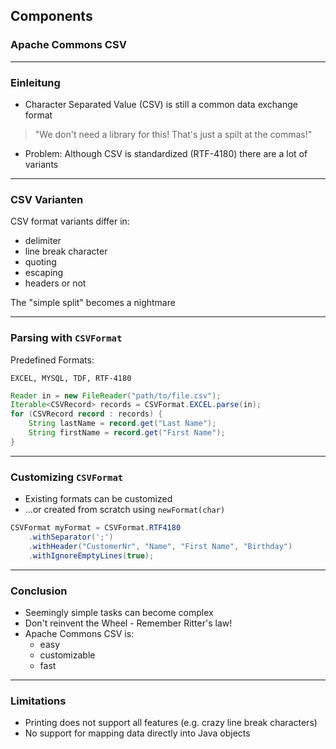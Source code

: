 <!-- .slide: data-background="img/background-orange-orig.jpg" data-state="intro" class="center" -->
## Components <!-- .element: class="heading" style="text-align: center;"-->
### Apache Commons CSV <!-- .element: class="heading" style="text-align: center;"-->

---

### Einleitung

- Character Separated Value (CSV) is still a common data exchange format

> "We don't need a library for this! That's just a spilt at the commas!"

- Problem: Although CSV is standardized (RTF-4180) there are a lot of variants

---

### CSV Varianten

CSV format variants differ in:

- delimiter
- line break character
- quoting
- escaping
- headers or not

The "simple split" becomes a nightmare

---

### Parsing with `CSVFormat`

Predefined Formats:

`EXCEL, MYSQL, TDF, RTF-4180`

```java
Reader in = new FileReader("path/to/file.csv");
Iterable<CSVRecord> records = CSVFormat.EXCEL.parse(in);
for (CSVRecord record : records) {
    String lastName = record.get("Last Name");
    String firstName = record.get("First Name");
}
```

---

### Customizing `CSVFormat`

- Existing formats can be customized
- ...or created from scratch using `newFormat(char)`

```java
CSVFormat myFormat = CSVFormat.RTF4180
    .withSeparator(';')
    .withHeader("CustomerNr", "Name", "First Name", "Birthday")
    .withIgnoreEmptyLines(true);
```

---

### Conclusion

- Seemingly simple tasks can become complex
- Don't reinvent the Wheel - Remember Ritter's law!
- Apache Commons CSV is:
  - easy
  - customizable
  - fast

---

### Limitations

- Printing does not support all features (e.g. crazy line break characters)
- No support for mapping data directly into Java objects
